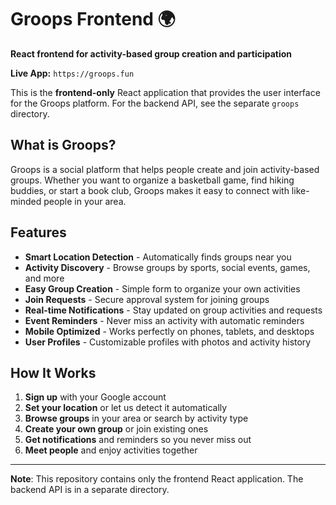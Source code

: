 # Groops Frontend 🌍

**React frontend for activity-based group creation and participation**

**Live App:** `https://groops.fun`

This is the **frontend-only** React application that provides the user interface for the Groops platform. For the backend API, see the separate `groops` directory.

## What is Groops?

Groops is a social platform that helps people create and join activity-based groups. Whether you want to organize a basketball game, find hiking buddies, or start a book club, Groops makes it easy to connect with like-minded people in your area.

## Features

- **Smart Location Detection** - Automatically finds groups near you
- **Activity Discovery** - Browse groups by sports, social events, games, and more
- **Easy Group Creation** - Simple form to organize your own activities
- **Join Requests** - Secure approval system for joining groups
- **Real-time Notifications** - Stay updated on group activities and requests
- **Event Reminders** - Never miss an activity with automatic reminders
- **Mobile Optimized** - Works perfectly on phones, tablets, and desktops
- **User Profiles** - Customizable profiles with photos and activity history

## How It Works

1. **Sign up** with your Google account
2. **Set your location** or let us detect it automatically
3. **Browse groups** in your area or search by activity type
4. **Create your own group** or join existing ones
5. **Get notifications** and reminders so you never miss out
6. **Meet people** and enjoy activities together

---

**Note**: This repository contains only the frontend React application. The backend API is in a separate directory.

